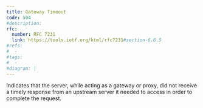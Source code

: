 ```yaml
---
title: Gateway Timeout
code: 504
#description:
rfc: 
  number: RFC 7231
  link: https://tools.ietf.org/html/rfc7231#section-6.6.5
#refs:
#  -
#tags:
#  -
#diagram: |
---
```


Indicates that the server, while acting as a gateway or proxy, did not receive a timely response from an upstream server it needed to access in order to complete the request.
